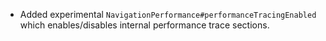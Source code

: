 * Added experimental `NavigationPerformance#performanceTracingEnabled` which enables/disables internal performance trace sections.